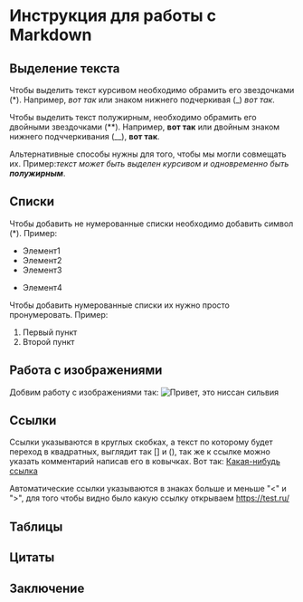 # Инструкция для работы с Markdown

## Выделение текста

Чтобы выделить текст курсивом необходимо обрамить его звездочками (*). Например, *вот так* или знаком нижнего подчеркивая (_) _вот так_.

Чтобы выделить текст полужирным, необходимо обрамить его двойными звездочками (**). Например, **вот так** или двойным знаком нижнего подччеркивания (__), __вот так__.

Альтернативные способы нужны для того, чтобы мы могли совмещать их. Пример:_текст может быть выделен курсивом и одновременно быть **полужирным**_.

## Списки

Чтобы добавить не нумерованные списки необходимо добавить символ (*). Пример:
* Элемент1
* Элемент2
* Элемент3
+ Элемент4

Чтобы добавить нумерованные списки их нужно просто пронумеровать. Пример:
1. Первый пункт
2. Второй пункт

## Работа с изображениями

Добвим работу с изображениями так:
![Привет, это ниссан сильвия](silvia.jpg)

## Ссылки

Ссылки указываются в круглых скобках, а текст по которому будет переход в квадратных, выглядит так [] и (), так же к ссылке можно указать комментарий написав его в ковычках. Вот так: [Какая-нибудь ссылка](https://test.ru/ "покажу какой-то текст")

Автоматические ссылки указываются в знаках больше и меньше "<" и ">", для того чтобы видно было какую ссылку открываем <https://test.ru/>

## Таблицы

## Цитаты

## Заключение
